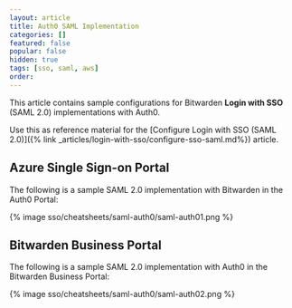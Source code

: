 ```yaml
---
layout: article
title: Auth0 SAML Implementation
categories: []
featured: false
popular: false
hidden: true
tags: [sso, saml, aws]
order:
---
```

This article contains sample configurations for Bitwarden **Login with SSO** (SAML 2.0) implementations with Auth0.

Use this as reference material for the [Configure Login with SSO (SAML 2.0)]({% link _articles/login-with-sso/configure-sso-saml.md%}) article.

## Azure Single Sign-on Portal

The following is a sample SAML 2.0 implementation with Bitwarden in the Auth0 Portal:

{% image sso/cheatsheets/saml-auth0/saml-auth01.png %}

## Bitwarden Business Portal

The following is a sample SAML 2.0 implementation with Auth0 in the Bitwarden Business Portal:

{% image sso/cheatsheets/saml-auth0/saml-auth02.png %}
